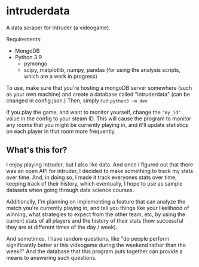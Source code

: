 # intruderdata
A data scraper for Intruder (a videogame).

Requirements:
  * MongoDB
  * Python 3.9
    * pymongo
    * scipy, matplotlib, numpy, pandas (for using the analysis scripts, which are a work in progress)


To use, make sure that you're hosting a mongoDB server somewhere (such as your own machine) and create a database called "intruderdata" (can be changed in config.json.)
Then, simply run `python3 -m dev`

If you play the game, and want to monitor yourself, change the `"my_id"` value in the config to your steam ID. This will cause the program to monitor any rooms that you might be currently playing in, and it'll update statistics on each player in that room more frequently.


## What's this for?

I enjoy playing Intruder, but I also like data. And once I figured out that there was an open API for intruder, I decided to make something to track my stats over time. And, in doing so, I made it track everyones stats over time, keeping track of their history, which eventually, I hope to use as sample datasets when going through data science courses. 

Additionally, I'm planning on implementing a feature that can analyze the match you're currently playing in, and tell you things like your likelihood of winning, what strategies to expect from the other team, etc, by using the current stats of all players and the history of their stats (how successful they are at different times of the day / week).

And sometimes, I have random questions, like "do people perform significantly better at this videogame during the weekend rather than the week?"
And the database that this program puts together can provide a means to answering such questions.
